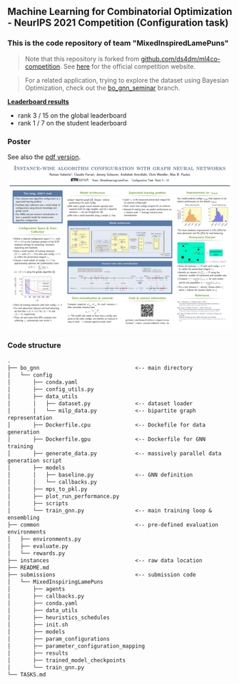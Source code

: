 ## Machine Learning for Combinatorial Optimization - NeurIPS 2021 Competition (Configuration task)
### This is the code repository of team "MixedInspiredLamePuns"
> Note that this repository is forked from [github.com/ds4dm/ml4co-competition](https://github.com/ds4dm/ml4co-competition). See [here](https://www.ecole.ai/2021/ml4co-competition/) for the official competition website.

> For a related application, trying to explore the dataset using Bayesian Optimization, check out the [bo_gnn_seminar](https://github.com/RomeoV/ml4co-competition/tree/bo_gnn_seminar) branch.


[**Leaderboard results**](https://www.ecole.ai/2021/ml4co-competition/#leaderboard)

- rank 3 / 15 on the global leaderboard
- rank 1 / 7 on the student leaderboard

### Poster
See also the [pdf version](./figs/MixedInspiringLamePuns_poster.pdf).
![poster](./figs/MixedInspiringLamePuns_poster.png)


### Code structure
```
.
├── bo_gnn                              <-- main directory
│   └── config
│       ├── conda.yaml
│       ├── config_utils.py
│       ├── data_utils
│       │   ├── dataset.py              <-- dataset loader
│       │   └── milp_data.py            <-- bipartite graph representation
│       ├── Dockerfile.cpu              <-- Dockefile for data generation
│       ├── Dockerfile.gpu              <-- Dockerfile for GNN training
│       ├── generate_data.py            <-- massively parallel data generation script
│       ├── models
│       │   ├── baseline.py             <-- GNN definition
│       │   └── callbacks.py
│       ├── mps_to_pkl.py
│       ├── plot_run_performance.py
│       ├── scripts
│       └── train_gnn.py                <-- main training loop & ensembling
├── common                              <-- pre-defined evaluation environments
│   ├── environments.py
│   ├── evaluate.py
│   └── rewards.py
├── instances                           <-- raw data location
├── README.md
├── submissions                         <-- submission code
│   └── MixedInspiringLamePuns
│       ├── agents
│       ├── callbacks.py
│       ├── conda.yaml
│       ├── data_utils
│       ├── heuristics_schedules
│       ├── init.sh
│       ├── models
│       ├── param_configurations
│       ├── parameter_configuration_mapping
│       ├── results
│       ├── trained_model_checkpoints
│       └── train_gnn.py
└── TASKS.md

```
